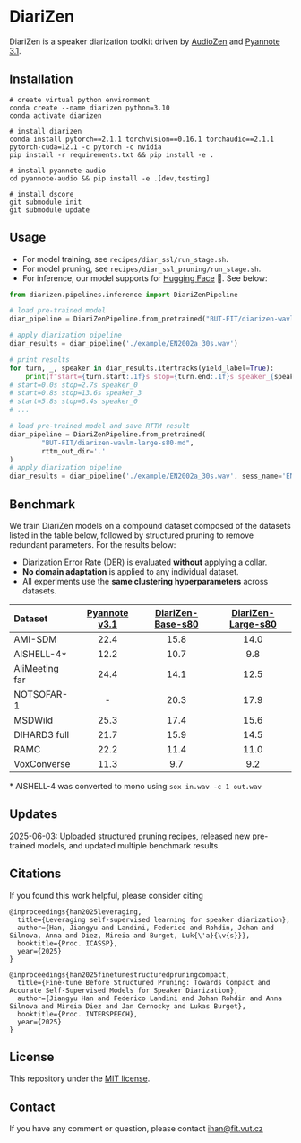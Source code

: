# DiariZen
DiariZen is a speaker diarization toolkit driven by [AudioZen](https://github.com/haoxiangsnr/spiking-fullsubnet) and [Pyannote 3.1](https://huggingface.co/pyannote/speaker-diarization-3.1). 


## Installation
```
# create virtual python environment
conda create --name diarizen python=3.10
conda activate diarizen

# install diarizen 
conda install pytorch==2.1.1 torchvision==0.16.1 torchaudio==2.1.1 pytorch-cuda=12.1 -c pytorch -c nvidia
pip install -r requirements.txt && pip install -e .

# install pyannote-audio
cd pyannote-audio && pip install -e .[dev,testing]

# install dscore
git submodule init
git submodule update
```

## Usage
- For model training, see `recipes/diar_ssl/run_stage.sh`. 
- For model pruning, see `recipes/diar_ssl_pruning/run_stage.sh`. 
- For inference, our model supports for [Hugging Face](https://huggingface.co/BUT-FIT/diarizen-wavlm-large-s80-md) 🤗. See below: 
```python
from diarizen.pipelines.inference import DiariZenPipeline

# load pre-trained model
diar_pipeline = DiariZenPipeline.from_pretrained("BUT-FIT/diarizen-wavlm-large-s80-md")

# apply diarization pipeline
diar_results = diar_pipeline('./example/EN2002a_30s.wav')

# print results
for turn, _, speaker in diar_results.itertracks(yield_label=True):
    print(f"start={turn.start:.1f}s stop={turn.end:.1f}s speaker_{speaker}")
# start=0.0s stop=2.7s speaker_0
# start=0.8s stop=13.6s speaker_3
# start=5.8s stop=6.4s speaker_0
# ...

# load pre-trained model and save RTTM result
diar_pipeline = DiariZenPipeline.from_pretrained(
        "BUT-FIT/diarizen-wavlm-large-s80-md",
        rttm_out_dir='.'
)
# apply diarization pipeline
diar_results = diar_pipeline('./example/EN2002a_30s.wav', sess_name='EN2002a')
```


## Benchmark 
We train DiariZen models on a compound dataset composed of the datasets listed in the table below, followed by structured pruning to remove redundant parameters. For the results below: 
- Diarization Error Rate (DER) is evaluated **without** applying a collar.
- **No domain adaptation** is applied to any individual dataset.
- All experiments use the **same clustering hyperparameters** across datasets.

| Dataset       | [Pyannote v3.1](https://github.com/pyannote/pyannote-audio) | [DiariZen-Base-s80](https://huggingface.co/BUT-FIT/diarizen-wavlm-base-s80-md) |[DiariZen-Large-s80](https://huggingface.co/BUT-FIT/diarizen-wavlm-large-s80-md) |
|:---------------|:-----------:|:-----------:|:-----------:|
| AMI-SDM           | 22.4      | 15.8 | 14.0 |
| AISHELL-4*     | 12.2      | 10.7 | 9.8 |
| AliMeeting far    | 24.4      | 14.1 | 12.5 | 
| NOTSOFAR-1    | -      | 20.3 |   17.9 |
| MSDWild       | 25.3      | 17.4 | 15.6 |
| DIHARD3 full      | 21.7      | 15.9 | 14.5 |
| RAMC          | 22.2      | 11.4 | 11.0 |
| VoxConverse   | 11.3      | 9.7 | 9.2 |
\* AISHELL-4 was converted to mono using `sox in.wav -c 1 out.wav`

## Updates
2025-06-03: Uploaded structured pruning recipes, released new pre-trained models, and updated multiple benchmark results.

## Citations
If you found this work helpful, please consider citing
```
@inproceedings{han2025leveraging,
  title={Leveraging self-supervised learning for speaker diarization},
  author={Han, Jiangyu and Landini, Federico and Rohdin, Johan and Silnova, Anna and Diez, Mireia and Burget, Luk{\'a}{\v{s}}},
  booktitle={Proc. ICASSP},
  year={2025}
}

@inproceedings{han2025finetunestructuredpruningcompact,
  title={Fine-tune Before Structured Pruning: Towards Compact and Accurate Self-Supervised Models for Speaker Diarization},
  author={Jiangyu Han and Federico Landini and Johan Rohdin and Anna Silnova and Mireia Diez and Jan Cernocky and Lukas Burget},
  booktitle={Proc. INTERSPEECH},
  year={2025}
}

```


## License
This repository under the [MIT license](https://github.com/BUTSpeechFIT/DiariZen/blob/main/LICENSE).

## Contact
If you have any comment or question, please contact ihan@fit.vut.cz
